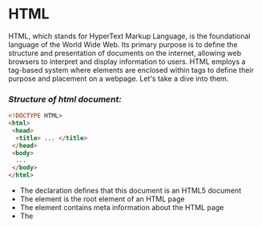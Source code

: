 # HTML

HTML, which stands for HyperText Markup Language, is the foundational language of the World Wide Web. Its primary purpose is to define the structure and presentation of documents on the internet, allowing web browsers to interpret and display information to users. HTML employs a tag-based system where elements are enclosed within tags to define their purpose and placement on a webpage. Let's take a dive into them.

### _Structure of html document:_
```html
<!DOCTYPE HTML>
<html>
 <head>
  <title> ... </title>
 </head>
 <body>
  ...
 </body>
</html>
```
* The <!DOCTYPE html> declaration defines that this document is an HTML5 document
* The <html> element is the root element of an HTML page
* The <head> element contains meta information about the HTML page
* The <title> element specifies a title for the HTML page (which is shown in the browser's title bar or in the page's tab)
* The <body> element defines the document's body, and is a container for all the visible contents, such as headings, paragraphs, images, hyperlinks, tables, lists, etc.

## HTML Basic tags

### _Heading_
```html
<h1> Hello world! </h1>
<h2> Hello world! </h2>
<h3> Hello world! </h3>
<h6> Hello world! </h6>
```
### _Paragraph_
```html
<body>
  <p> ... </p>
</body>
```
### _Break_
```html
<p>line with a <br> break. </p>
```
### _HTML links_
```html
<a href="https://www.google.com/">Click here</a>
```
### _HTML Images_
```html
<img src="https://www.tarento.com/images/common/logo.png" alt="Tarento logo">
```
You can also add attributes like height and width.

### _HTML Table_
```html
<table border = 1>
 <tr>
  <th> Sl.no </th>
  <th> Name </th>
  <th> Age </th>
 </tr>
 <tr>
  <td> 1 </td>
  <td> Abi </td>
  <td> 20 </td>
 </tr>
</table>
```
### _HTML List_

#### * Ordered List
```html
<ol>
 <li> Orange </li> 
 <li> Mango </li>
 <li> Apple </li>
</ol>
```
#### * Unordered List
```html
<ul>
 <li> Apple </li>
 <li> Orange </li>
 <li> Mango </li>
</ul>
```
#### * Nested List
```html
<ul>
 <li> Apple </li>
 <li> <ol> Orange </ol>
      <ol> Lemon </ol>
 </li>
 <li> Mango </li>
</ul>
```
### _Form_
```html
   <form>
     <h1>Login Page</h1>
            <label>First Name:</label>
            <input type="text" id="fname" name="fname" placeholder="Eg:John"><br><br>
            <label>Last Name:</label>
            <input type="text" id="lname" name="lname"><br><br>        
            <label>Gender:</label><br>

            <input type="radio" name="gender" value="male" >
            <label>Male</label><br>
            <input type="radio" name="gender" value="female">
            <label>Female</label><br>
            <input type="radio" name="gender" value="others">
            <label>Others</label><br><br>

            <label>Colours you prefer:</label><br>
            <input type="checkbox" name="color" value="red" >
            <label>Red</label><br>
            <input type="checkbox" name="color" value="green">
            <label>Green</label><br>
            <input type="checkbox" name="color" value="yellow">
            <label>Yellow</label><br>
            <input type="checkbox" name="color" value="black">
            <label>Black</label><br>
            <input type="checkbox" name="color" value="blue">
            <label>Blue</label><br>
            <input type="checkbox" name="color" value="white">
            <label>White</label><br><br>

            <label for="favcolor">Select your favorite color:</label>
            <input type="color" id="favcolor" name="favcolor"><br><br>
            <label for="email">Enter your email:</label>
            <input type="email" id="email" name="email"><br><br>
            <label>Userame:</label>
            <input type="text" id="uname" name="uname"><br><br>
            <label>Password:</label>
            <input type="password" id="pwd" name="pwd"><br><br>
            <input type="button" onclick="alert('Hello World!')" value="Click me!">
            <input type="submit" value="Submit">
            <input type="reset" value="Reset">

    </form>
```

# CSS

CSS (Cascading Style Sheets) is a styling language used to describe the presentation of a document written in HTML. It allows you to control the layout, colors, fonts, and other visual aspects of your web pages. Below is basic documentation for CSS:

### Selector: Selectors target HTML elements to apply styles.
#### _1. Element Selector_
```css
p {
  color: blue;
}
```
#### _2. Class Selector_
```css
.highlight {
  background-color: yellow;
}
```
#### _3. ID Selector_
```css
#header {
  font-size: 24px;
}
```
### Properties and Values

CSS properties define the style, and values specify how the style should be applied.
```css
body {
  font-family: Arial, sans-serif;
  background-color: #f2f2f2;
}

```
### Comments
```css
/* This is a comment in CSS */
```

### CSS Box Model
Every HTML element can be considered as a box. The box model comprises the content, padding, border, and margin. Every HTML element can be considered as a box. The box model comprises the content, padd.

* Content: Actual content of the box.
* Padding: Clears an area around the content inside the box.
* Border: A border surrounding the padding.
* Margin: Clears an area outside the border.
```css
.box {
  width: 200px;
  height: 150px;
  padding: 20px;  border: 2px solid #333;
  margin: 10px;
}
```

### CSS Colors
You can define colors using various formats such as names, hex codes, RGB, RGBA, etc.

#### _RGB Value:_
* rgb(red, green, blue)
* rgb(255, 0, 0) for red, rgb(0, 0, 255) for blue.
* rgba(red,green,blue,alpha) for adjusting opacity. Opacity varies from 0 to 1.

#### _HEX Value:_
* #rrggbb where rr, gg, and bb are hexadecimal values (00 to ff).
* #ff6347 for red-orange, #6a5acd for slate blue
* 3 digit hex is a shorthand
  Eg: #f00 for red

#### _HSL Values:_
* hsl(hue, saturation, lightness)
* Hue (0 to 360), Saturation (0% to 100%), Lightness (0% to 100%).
  Example: hsl(0, 100%, 50%) for pure red, hsl(240, 100%, 50%) for blue.

### Background properties: 

#### _Background color_
```css
 body{
background-color:  white;
}
```

#### _Background image_
```css
. body{
background-image: url(“gun.jpg”);
}
```
Properties are height, background-position, background-repeat,background-size, background-attachment etc 

### Borders
* border-style: Specifies the type of border like dotted, dashed, solid, double, groove, ridge, inset, outset, none, hidden.

* border-width: Sets the width of the four borders. Values can be a specific size (e.g., px, pt, cm, em) or predefined values: thin, medium, thick

* border-color: Set the color of border

### Margin

Used to create space around elements 
outside defined borders.
Individual side properties: margin-top, margin-right, margin-bottom, margin-left.

* Values: auto (browser-calculated), length (px, pt, etc.), %, inherit.
* Shorthand: margin: 25px 50px 75px 100px; (top, right, bottom, left).

### Padding
Generates space around an element's content inside defined borders. padding-top, padding-right, padding-bottom, padding-left.
* Values: length (px, pt, etc.), %, inherit.
 Padding is inside the element, affecting its content area. Use box-sizing: border-box; to include padding in element width.

### Height and Width
Used to set the height and width of an element.
* Values: auto, length (px, cm, etc.), %, initial, inherit.
Exclude padding, borders, and margins.
CSS Max-width sets the maximum width of an element.Useful for responsive design.

### Text
* text-align: Sets horizontal alignment of text (left, right, center, justify).
* Text Spacing:
* text-indent: Specifies first-line indentation.
* letter-spacing: Sets space between characters.
* Line height: Specifies space between lines.
* word-spacing: Sets space between words.

### Forms 
Use the width property to set the width of the input field.
```css
input[type=text] {
             width: 100%;
/*other properties*/
         }

```

```css
body{
    font-family:Arial, Helvetica, sans-serif;
    background-image: url("bg.jpg");
    background-image:cover;
    background-position: center;
}

#loginForm{
    background-color: rgb(255, 255, 255);
    max-width:400px;
    margin:50px auto;
    opacity: 0.8;
    border-color: brown;
    border-radius: 8px;
    padding:20px ;
}

h1{
    text-align:center;
    color:#333333;
    
}


label{
   
    color:#555555;
}


input{
    padding:4px;
    margin-top:4px;
    margin-bottom:10px;
    box-sizing: border-box;
    border: 1px solid #ccc;
    border-radius: 4px;
}

input[type="checkbox"] {
    display: inline-block;
    margin-right: 10px;
}


.submitButton, .resetButton{
    background-color: #2b787c;
    color: #fff;
    padding: 10px 15px;
    border-style: dotted;
    border-radius: 4px;
    cursor: pointer;
    font-size: 16px;
}

.submitButton:hover{
    background-color: green;
    color:white;
}
.resetButton:hover{
    background-color:red;
    color:white;
}
```

